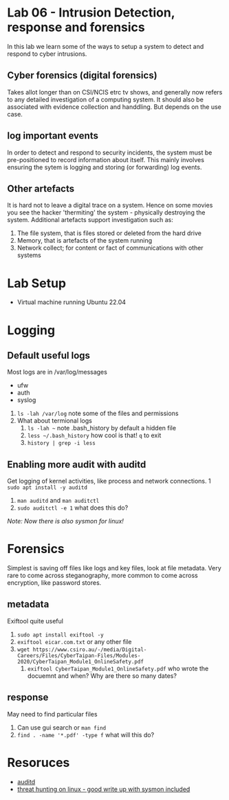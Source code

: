 # Lab 06 - Intrusion Detection, response and forensics
In this lab we learn some of the ways to setup a system to detect and respond to cyber intrusions.

## Cyber forensics (digital forensics)
Takes allot longer than on CSI/NCIS etrc tv shows, and generally now refers to any detailed investigation of a computing system. It should also be associated with evidence collection and handdling. But depends on the use case.

## log important events
In order to detect and respond to security incidents, the system must be pre-positioned to record information about itself. This mainly involves ensuring the sytem is logging and storing (or forwarding) log events.

## Other artefacts
It is hard not to leave a digital trace on a system. Hence on some movies you see the hacker 'thermiting' the system - physically destroying the system. Additional artefacts support investigation such as:
1. The file system, that is files stored or deleted from the hard drive
1. Memory, that is artefacts of the system running
1. Network collect; for content or fact of communications with other systems

# Lab Setup
* Virtual machine running Ubuntu 22.04

# Logging

## Default useful logs
Most logs are in /var/log/messages
* ufw
* auth
* syslog

1. `ls -lah /var/log` note some of the files and permissions
1. What about termional logs
   1. `ls -lah ~` note .bash_history by default a hidden file
   1. `less ~/.bash_history` how cool is that! `q` to exit
   1. `history | grep -i less`

## Enabling more audit with auditd
Get logging of kernel activities, like process and network connections. 
1 `sudo apt install -y auditd`
1. `man auditd` and `man auditctl`
1. `sudo auditctl -e 1` what does this do?

_Note: Now there is also sysmon for linux!_

# Forensics
Simplest is saving off files like logs and key files, look at file metadata. Very rare to come across steganography, more common to come across encryption, like password stores.

## metadata
Exiftool quite useful
1. `sudo apt install exiftool -y`
1. `exiftool eicar.com.txt` or any other file
1. `wget https://www.csiro.au/-/media/Digital-Careers/Files/CyberTaipan-Files/Modules-2020/CyberTaipan_Module1_OnlineSafety.pdf`
   1. `exiftool CyberTaipan_Module1_OnlineSafety.pdf` who wrote the docuemnt and when? Why are there so many dates?

## response
May need to find particular files
1. Can use gui search or `man find`
1. `find . -name '*.pdf' -type f` what will this do?

# Resoruces
* [auditd](https://infosecwriteups.com/building-a-siem-centralized-logging-of-all-linux-commands-with-elk-auditd-3f2e70503933)
* [threat hunting on linux - good write up with sysmon included](https://pberba.github.io/security/2021/11/22/linux-threat-hunting-for-persistence-sysmon-auditd-webshell/)

